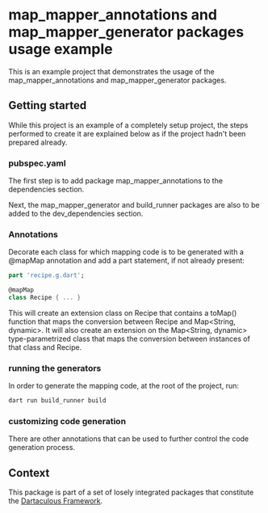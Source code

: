 # map_mapper_annotations and map_mapper_generator packages usage example

This is an example project that demonstrates the usage of the map_mapper_annotations and map_mapper_generator packages.

## Getting started

While this project is an example of a completely setup project, the steps performed to create it are explained below as if the project hadn't been prepared already.

### pubspec.yaml

The first step is to add package map_mapper_annotations to the dependencies section.

Next, the map_mapper_generator and build_runner packages are also to be added to the dev_dependencies section.

### Annotations


Decorate each class for which mapping code is to be generated with a @mapMap annotation and add a part statement, if not already present:

```dart
part 'recipe.g.dart';

@mapMap
class Recipe { ... }
```

This will create an extension class on Recipe that contains a toMap() function that maps the conversion between Recipe and Map<String, dynamic>. It will also create an extension on the Map<String, dynamic> type-parametrized class that maps the conversion between instances of that class and Recipe.


### running the generators

In order to generate the mapping code, at the root of the project, run:

```bash
dart run build_runner build
```

### customizing code generation

There are other annotations that can be used to further control the code generation process.


## Context

This package is part of a set of losely integrated packages that constitute the [Dartaculous Framework](https://gitlab.com/dartaculous/dartaculous#squarealfa-dart-framework).
